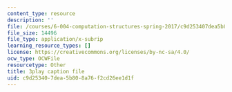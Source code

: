 ```yaml
---
content_type: resource
description: ''
file: /courses/6-004-computation-structures-spring-2017/c9d253407dea5b808a76f2cd26ee1d1f_v2X-sTKCVMs.srt
file_size: 14496
file_type: application/x-subrip
learning_resource_types: []
license: https://creativecommons.org/licenses/by-nc-sa/4.0/
ocw_type: OCWFile
resourcetype: Other
title: 3play caption file
uid: c9d25340-7dea-5b80-8a76-f2cd26ee1d1f
---
```

